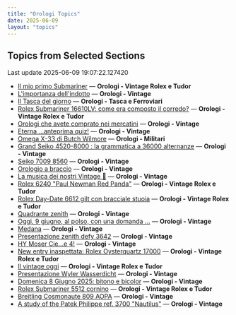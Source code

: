 ```yaml
---
title: "Orologi Topics"
date: 2025-06-09
layout: "topics"
---
```


## Topics from Selected Sections

Last update 2025-06-09 19:07:22.127420

- [Il mio primo Submariner](https://orologi.forumfree.it/?t=80696857) — **Orologi - Vintage Rolex e Tudor**
- [L'importanza dell'indotto](https://orologi.forumfree.it/?t=80692246) — **Orologi - Vintage**
- [Il Tasca del giorno](https://orologi.forumfree.it/?t=80702163) — **Orologi - Tasca e Ferroviari**
- [Rolex Submariner 16610LV: come era composto il corredo?](https://orologi.forumfree.it/?t=80718162) — **Orologi - Vintage Rolex e Tudor**
- [Orologi che avete comprato nei mercatini](https://orologi.forumfree.it/?t=80718165) — **Orologi - Vintage**
- [Eterna ...anteprima quiz!](https://orologi.forumfree.it/?t=80660771) — **Orologi - Vintage**
- [Omega X-33 di Butch Wilmore](https://orologi.forumfree.it/?t=80594788) — **Orologi - Militari**
- [Grand Seiko 4520-8000 : la grammatica a 36000 alternanze](https://orologi.forumfree.it/?t=79625187) — **Orologi - Vintage**
- [Seiko 7009 8560](https://orologi.forumfree.it/?t=80718522) — **Orologi - Vintage**
- [Orologio a braccio](https://orologi.forumfree.it/?t=80717157) — **Orologi - Vintage**
- [La musica dei nostri Vintage 🎼](https://orologi.forumfree.it/?t=80718241) — **Orologi - Vintage**
- [Rolex 6240 "Paul Newman Red Panda"](https://orologi.forumfree.it/?t=80675837) — **Orologi - Vintage Rolex e Tudor**
- [Rolex Day-Date 6612 gilt con bracciale stuoia](https://orologi.forumfree.it/?t=80717292) — **Orologi - Vintage Rolex e Tudor**
- [Quadrante zenith](https://orologi.forumfree.it/?t=80719642) — **Orologi - Vintage**
- [Oggi, 9 giugno,  al polso, con una domanda ...](https://orologi.forumfree.it/?t=80718679) — **Orologi - Vintage**
- [Medana](https://orologi.forumfree.it/?t=80719066) — **Orologi - Vintage**
- [Presentazione zenith defy 3642](https://orologi.forumfree.it/?t=80717818) — **Orologi - Vintage**
- [HY Moser Cie...e 4!](https://orologi.forumfree.it/?t=80716988) — **Orologi - Vintage**
- [New entry inaspettata: Rolex Oysterquartz 17000](https://orologi.forumfree.it/?t=80701175) — **Orologi - Vintage Rolex e Tudor**
- [Il vintage oggi](https://orologi.forumfree.it/?t=80718509) — **Orologi - Vintage Rolex e Tudor**
- [Presentazione Wyler Wasserdicht](https://orologi.forumfree.it/?t=80717742) — **Orologi - Vintage**
- [Domenica 8 Giugno 2025: bitono e bicolor](https://orologi.forumfree.it/?t=80717900) — **Orologi - Vintage**
- [Rolex Submariner 5512 cornino](https://orologi.forumfree.it/?t=2200296) — **Orologi - Vintage Rolex e Tudor**
- [Breitling Cosmonaute 809 AOPA](https://orologi.forumfree.it/?t=80718580) — **Orologi - Vintage**
- [A study of the Patek Philippe ref. 3700 "Nautilus"](https://orologi.forumfree.it/?t=71277241) — **Orologi - Vintage**

